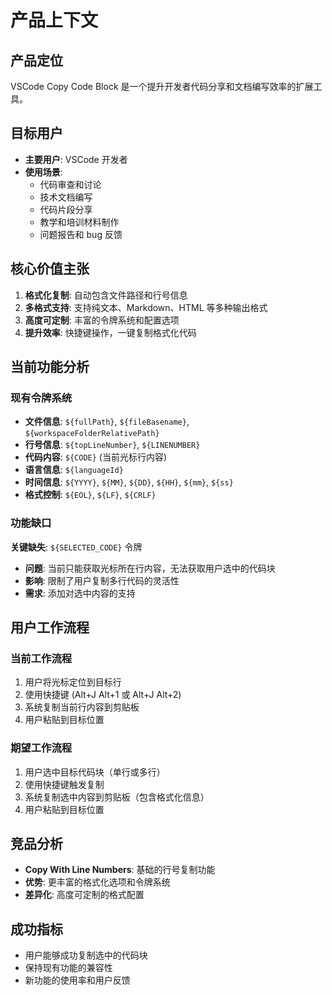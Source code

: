 # 产品上下文

## 产品定位

VSCode Copy Code Block 是一个提升开发者代码分享和文档编写效率的扩展工具。

## 目标用户

- **主要用户**: VSCode 开发者
- **使用场景**:
  - 代码审查和讨论
  - 技术文档编写
  - 代码片段分享
  - 教学和培训材料制作
  - 问题报告和 bug 反馈

## 核心价值主张

1. **格式化复制**: 自动包含文件路径和行号信息
2. **多格式支持**: 支持纯文本、Markdown、HTML 等多种输出格式
3. **高度可定制**: 丰富的令牌系统和配置选项
4. **提升效率**: 快捷键操作，一键复制格式化代码

## 当前功能分析

### 现有令牌系统

- **文件信息**: `${fullPath}`, `${fileBasename}`, `${workspaceFolderRelativePath}`
- **行号信息**: `${topLineNumber}`, `${LINENUMBER}`
- **代码内容**: `${CODE}` (当前光标行内容)
- **语言信息**: `${languageId}`
- **时间信息**: `${YYYY}`, `${MM}`, `${DD}`, `${HH}`, `${mm}`, `${ss}`
- **格式控制**: `${EOL}`, `${LF}`, `${CRLF}`

### 功能缺口

**关键缺失**: `${SELECTED_CODE}` 令牌

- **问题**: 当前只能获取光标所在行内容，无法获取用户选中的代码块
- **影响**: 限制了用户复制多行代码的灵活性
- **需求**: 添加对选中内容的支持

## 用户工作流程

### 当前工作流程

1. 用户将光标定位到目标行
2. 使用快捷键 (Alt+J Alt+1 或 Alt+J Alt+2)
3. 系统复制当前行内容到剪贴板
4. 用户粘贴到目标位置

### 期望工作流程

1. 用户选中目标代码块（单行或多行）
2. 使用快捷键触发复制
3. 系统复制选中内容到剪贴板（包含格式化信息）
4. 用户粘贴到目标位置

## 竞品分析

- **Copy With Line Numbers**: 基础的行号复制功能
- **优势**: 更丰富的格式化选项和令牌系统
- **差异化**: 高度可定制的格式配置

## 成功指标

- 用户能够成功复制选中的代码块
- 保持现有功能的兼容性
- 新功能的使用率和用户反馈
